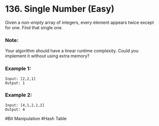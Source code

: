 # 136. Single Number (Easy)

Given a *non-empty* array of integers, every element appears twice except for one. Find that single one.

### Note:
Your algorithm should have a linear runtime complexity. Could you implement it without using extra memory?

### Example 1:
```
Input: [2,2,1]
Output: 1
```

### Example 2:
```
Input: [4,1,2,1,2]
Output: 4
```

#Bit Manipulation #Hash Table
